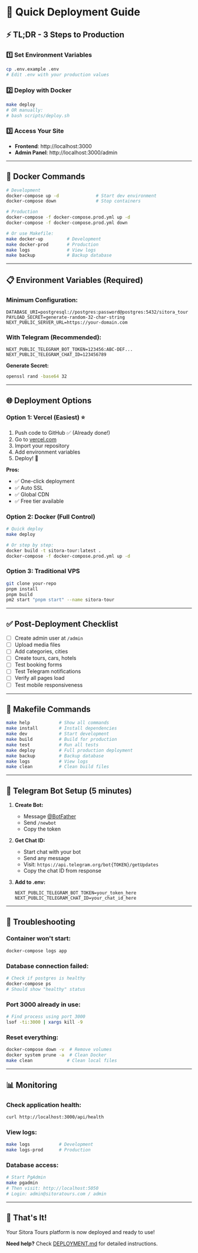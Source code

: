 # 🚀 Quick Deployment Guide

## ⚡ TL;DR - 3 Steps to Production

### 1️⃣ Set Environment Variables
```bash
cp .env.example .env
# Edit .env with your production values
```

### 2️⃣ Deploy with Docker
```bash
make deploy
# OR manually:
# bash scripts/deploy.sh
```

### 3️⃣ Access Your Site
- **Frontend**: http://localhost:3000
- **Admin Panel**: http://localhost:3000/admin

---

## 🐳 Docker Commands

```bash
# Development
docker-compose up -d              # Start dev environment
docker-compose down               # Stop containers

# Production
docker-compose -f docker-compose.prod.yml up -d
docker-compose -f docker-compose.prod.yml down

# Or use Makefile:
make docker-up         # Development
make docker-prod       # Production
make logs              # View logs
make backup            # Backup database
```

---

## 📋 Environment Variables (Required)

### Minimum Configuration:
```env
DATABASE_URI=postgresql://postgres:password@postgres:5432/sitora_tour
PAYLOAD_SECRET=generate-random-32-char-string
NEXT_PUBLIC_SERVER_URL=https://your-domain.com
```

### With Telegram (Recommended):
```env
NEXT_PUBLIC_TELEGRAM_BOT_TOKEN=123456:ABC-DEF...
NEXT_PUBLIC_TELEGRAM_CHAT_ID=123456789
```

**Generate Secret:**
```bash
openssl rand -base64 32
```

---

## 🌐 Deployment Options

### Option 1: Vercel (Easiest) ⭐
1. Push code to GitHub ✅ (Already done!)
2. Go to [vercel.com](https://vercel.com)
3. Import your repository
4. Add environment variables
5. Deploy! 🚀

**Pros:**
- ✅ One-click deployment
- ✅ Auto SSL
- ✅ Global CDN
- ✅ Free tier available

### Option 2: Docker (Full Control)
```bash
# Quick deploy
make deploy

# Or step by step:
docker build -t sitora-tour:latest .
docker-compose -f docker-compose.prod.yml up -d
```

### Option 3: Traditional VPS
```bash
git clone your-repo
pnpm install
pnpm build
pm2 start "pnpm start" --name sitora-tour
```

---

## ✅ Post-Deployment Checklist

- [ ] Create admin user at `/admin`
- [ ] Upload media files
- [ ] Add categories, cities
- [ ] Create tours, cars, hotels
- [ ] Test booking forms
- [ ] Test Telegram notifications
- [ ] Verify all pages load
- [ ] Test mobile responsiveness

---

## 🔧 Makefile Commands

```bash
make help           # Show all commands
make install        # Install dependencies
make dev            # Start development
make build          # Build for production
make test           # Run all tests
make deploy         # Full production deployment
make backup         # Backup database
make logs           # View logs
make clean          # Clean build files
```

---

## 📱 Telegram Bot Setup (5 minutes)

1. **Create Bot:**
   - Message [@BotFather](https://t.me/botfather)
   - Send `/newbot`
   - Copy the token

2. **Get Chat ID:**
   - Start chat with your bot
   - Send any message
   - Visit: `https://api.telegram.org/bot{TOKEN}/getUpdates`
   - Copy the chat ID from response

3. **Add to .env:**
   ```env
   NEXT_PUBLIC_TELEGRAM_BOT_TOKEN=your_token_here
   NEXT_PUBLIC_TELEGRAM_CHAT_ID=your_chat_id_here
   ```

---

## 🚨 Troubleshooting

### Container won't start:
```bash
docker-compose logs app
```

### Database connection failed:
```bash
# Check if postgres is healthy
docker-compose ps
# Should show "healthy" status
```

### Port 3000 already in use:
```bash
# Find process using port 3000
lsof -ti:3000 | xargs kill -9
```

### Reset everything:
```bash
docker-compose down -v  # Remove volumes
docker system prune -a  # Clean Docker
make clean             # Clean local files
```

---

## 📊 Monitoring

### Check application health:
```bash
curl http://localhost:3000/api/health
```

### View logs:
```bash
make logs           # Development
make logs-prod      # Production
```

### Database access:
```bash
# Start PgAdmin
make pgadmin
# Then visit: http://localhost:5050
# Login: admin@sitoratours.com / admin
```

---

## 🎉 That's It!

Your Sitora Tours platform is now deployed and ready to use!

**Need help?** Check [DEPLOYMENT.md](./DEPLOYMENT.md) for detailed instructions.

